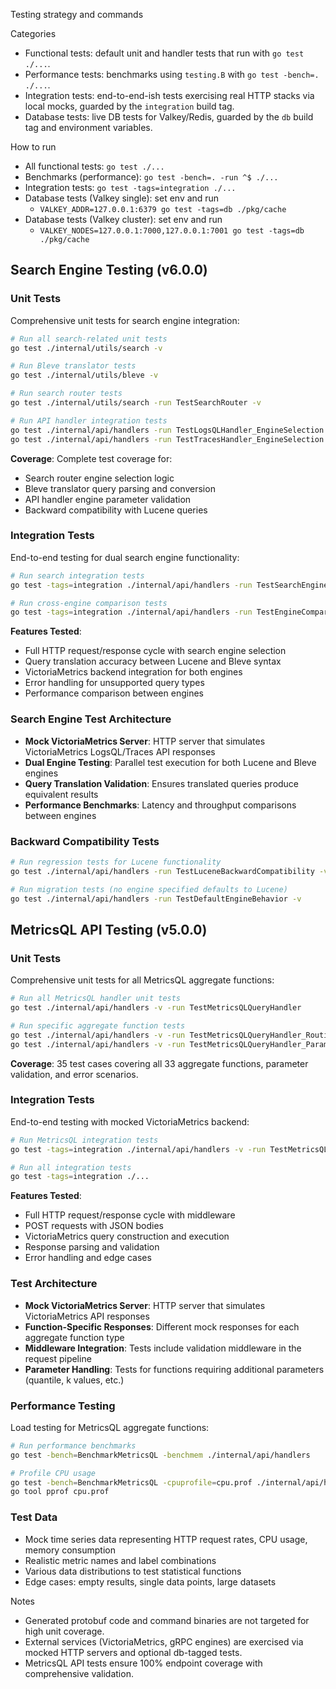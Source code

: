 Testing strategy and commands

Categories

- Functional tests: default unit and handler tests that run with `go test ./...`.
- Performance tests: benchmarks using `testing.B` with `go test -bench=. ./...`.
- Integration tests: end-to-end-ish tests exercising real HTTP stacks via local mocks, guarded by the `integration` build tag.
- Database tests: live DB tests for Valkey/Redis, guarded by the `db` build tag and environment variables.

How to run

- All functional tests: `go test ./...`
- Benchmarks (performance): `go test -bench=. -run ^$ ./...`
- Integration tests: `go test -tags=integration ./...`
- Database tests (Valkey single): set env and run
  - `VALKEY_ADDR=127.0.0.1:6379 go test -tags=db ./pkg/cache`
- Database tests (Valkey cluster): set env and run
  - `VALKEY_NODES=127.0.0.1:7000,127.0.0.1:7001 go test -tags=db ./pkg/cache`

## Search Engine Testing (v6.0.0)

### Unit Tests
Comprehensive unit tests for search engine integration:

```bash
# Run all search-related unit tests
go test ./internal/utils/search -v

# Run Bleve translator tests
go test ./internal/utils/bleve -v

# Run search router tests
go test ./internal/utils/search -run TestSearchRouter -v

# Run API handler integration tests
go test ./internal/api/handlers -run TestLogsQLHandler_EngineSelection -v
go test ./internal/api/handlers -run TestTracesHandler_EngineSelection -v
```

**Coverage**: Complete test coverage for:
- Search router engine selection logic
- Bleve translator query parsing and conversion
- API handler engine parameter validation
- Backward compatibility with Lucene queries

### Integration Tests
End-to-end testing for dual search engine functionality:

```bash
# Run search integration tests
go test -tags=integration ./internal/api/handlers -run TestSearchEngineIntegration -v

# Run cross-engine comparison tests
go test -tags=integration ./internal/api/handlers -run TestEngineComparison -v
```

**Features Tested**:
- Full HTTP request/response cycle with search engine selection
- Query translation accuracy between Lucene and Bleve syntax
- VictoriaMetrics backend integration for both engines
- Error handling for unsupported query types
- Performance comparison between engines

### Search Engine Test Architecture
- **Mock VictoriaMetrics Server**: HTTP server that simulates VictoriaMetrics LogsQL/Traces API responses
- **Dual Engine Testing**: Parallel test execution for both Lucene and Bleve engines
- **Query Translation Validation**: Ensures translated queries produce equivalent results
- **Performance Benchmarks**: Latency and throughput comparisons between engines

### Backward Compatibility Tests
```bash
# Run regression tests for Lucene functionality
go test ./internal/api/handlers -run TestLuceneBackwardCompatibility -v

# Run migration tests (no engine specified defaults to Lucene)
go test ./internal/api/handlers -run TestDefaultEngineBehavior -v
```

## MetricsQL API Testing (v5.0.0)

### Unit Tests
Comprehensive unit tests for all MetricsQL aggregate functions:

```bash
# Run all MetricsQL handler unit tests
go test ./internal/api/handlers -v -run TestMetricsQLQueryHandler

# Run specific aggregate function tests
go test ./internal/api/handlers -v -run TestMetricsQLQueryHandler_Routing
go test ./internal/api/handlers -v -run TestMetricsQLQueryHandler_ParameterValidation
```

**Coverage**: 35 test cases covering all 33 aggregate functions, parameter validation, and error scenarios.

### Integration Tests
End-to-end testing with mocked VictoriaMetrics backend:

```bash
# Run MetricsQL integration tests
go test -tags=integration ./internal/api/handlers -v -run TestMetricsQLQueryHandler_Integration

# Run all integration tests
go test -tags=integration ./...
```

**Features Tested**:
- Full HTTP request/response cycle with middleware
- POST requests with JSON bodies
- VictoriaMetrics query construction and execution
- Response parsing and validation
- Error handling and edge cases

### Test Architecture
- **Mock VictoriaMetrics Server**: HTTP server that simulates VictoriaMetrics API responses
- **Function-Specific Responses**: Different mock responses for each aggregate function type
- **Middleware Integration**: Tests include validation middleware in the request pipeline
- **Parameter Handling**: Tests for functions requiring additional parameters (quantile, k values, etc.)

### Performance Testing
Load testing for MetricsQL aggregate functions:

```bash
# Run performance benchmarks
go test -bench=BenchmarkMetricsQL -benchmem ./internal/api/handlers

# Profile CPU usage
go test -bench=BenchmarkMetricsQL -cpuprofile=cpu.prof ./internal/api/handlers
go tool pprof cpu.prof
```

### Test Data
- Mock time series data representing HTTP request rates, CPU usage, memory consumption
- Realistic metric names and label combinations
- Various data distributions to test statistical functions
- Edge cases: empty results, single data points, large datasets

Notes

- Generated protobuf code and command binaries are not targeted for high unit coverage.
- External services (VictoriaMetrics, gRPC engines) are exercised via mocked HTTP servers and optional db-tagged tests.
- MetricsQL API tests ensure 100% endpoint coverage with comprehensive validation.

